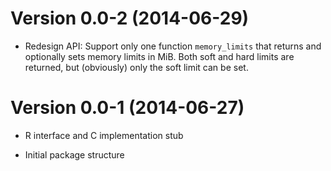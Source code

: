 Version 0.0-2 (2014-06-29)
===

- Redesign API: Support only one function `memory_limits` that returns and
  optionally sets memory limits in MiB.  Both soft and hard limits are returned,
  but (obviously) only the soft limit can be set.

Version 0.0-1 (2014-06-27)
===

- R interface and C implementation stub

- Initial package structure
